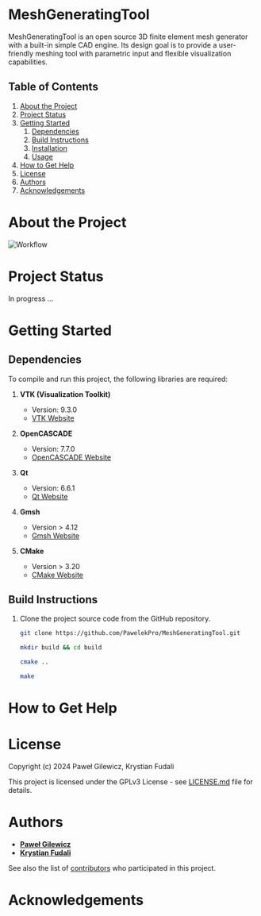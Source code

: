 # MeshGeneratingTool

MeshGeneratingTool is an open source 3D finite element mesh generator with a
built-in simple CAD engine. Its design goal is to provide a user-friendly
meshing tool with parametric input and flexible visualization capabilities.

## Table of Contents

1. [About the Project](#about-the-project)
1. [Project Status](#project-status)
1. [Getting Started](#getting-started)
    1. [Dependencies](#dependencies)
    1. [Build Instructions](#build-instructions)
    1. [Installation](#installation)
    1. [Usage](#usage)
1. [How to Get Help](#how-to-get-help)
1. [License](#license)
1. [Authors](#authors)
1. [Acknowledgements](#acknowledgements)

# About the Project

![Workflow](docs/video.gif)

# Project Status

In progress ...

# Getting Started

## Dependencies

To compile and run this project, the following libraries are required:

1. **VTK (Visualization Toolkit)**
    - Version: 9.3.0
    - [VTK Website](https://vtk.org/)

2. **OpenCASCADE**
    - Version: 7.7.0
    - [OpenCASCADE Website](https://www.opencascade.com/)

3. **Qt**
    - Version: 6.6.1
    - [Qt Website](https://www.qt.io/)

4. **Gmsh**
    - Version > 4.12
    - [Gmsh Website](https://gmsh.info/)

4. **CMake**
    - Version > 3.20
    - [CMake Website](https://cmake.org/)

## Build Instructions

1. Clone the project source code from the GitHub repository.

   ```bash
   git clone https://github.com/PawelekPro/MeshGeneratingTool.git
   ```

   ```bash
   mkdir build && cd build
   ```

    ```bash
    cmake ..
    ```

    ```bash
    make
    ```

# How to Get Help

# License

Copyright (c) 2024 Paweł Gilewicz, Krystian Fudali

This project is licensed under the GPLv3 License - see [LICENSE.md](LICENSE.md)
file for details.

# Authors

* **[Paweł Gilewicz](https://github.com/PawelekPro)**
* **[Krystian Fudali](https://github.com/KFudali)**

See also the list
of [contributors](https://github.com/PawelekPro/MeshGeneratingTool/graphs/contributors)
who participated in this project.

# Acknowledgements

